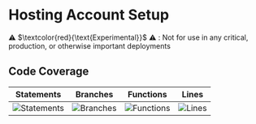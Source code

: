 
# Hosting Account Setup

⚠️ $\textcolor{red}{\text{Experimental}}$ ⚠️ : Not for use in any critical, production, or otherwise important deployments

## Code Coverage

| Statements                  | Branches                | Functions                 | Lines             |
| --------------------------- | ----------------------- | ------------------------- | ----------------- |
| ![Statements](https://img.shields.io/badge/statements-90.17%25-brightgreen.svg?style=flat) | ![Branches](https://img.shields.io/badge/branches-90.64%25-brightgreen.svg?style=flat) | ![Functions](https://img.shields.io/badge/functions-90.1%25-brightgreen.svg?style=flat) | ![Lines](https://img.shields.io/badge/lines-90.03%25-brightgreen.svg?style=flat) |

